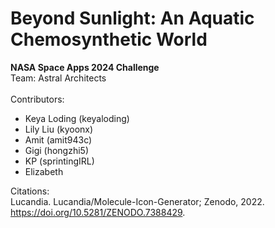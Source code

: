 # Beyond Sunlight: An Aquatic Chemosynthetic World
**NASA Space Apps 2024 Challenge**\
Team: Astral Architects\
\
Contributors:
- Keya Loding (keyaloding)
- Lily Liu (kyoonx)
- Amit (amit943c)
- Gigi (hongzhi5)
- KP (sprintingIRL)
- Elizabeth

Citations: \
Lucandia. Lucandia/Molecule-Icon-Generator; Zenodo, 2022. https://doi.org/10.5281/ZENODO.7388429.